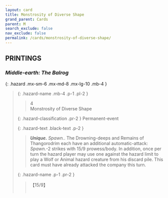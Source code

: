 ```yaml
---
layout: card
title: Monstrosity of Diverse Shape
grand_parent: Cards
parent: M
search_exclude: false
nav_exclude: false
permalink: /cards/monstrosity-of-diverse-shape/
---
```


## PRINTINGS


### _Middle-earth: The Balrog_

{: .hazard .mx-sm-6 .mx-md-8 .mx-lg-10 .mb-4 }
> {: .hazard-name .mb-4 .p-1 .pl-2 }
> > <div class="hazard-mp">4</div>
> > <div class="card-name">Monstrosity of Diverse Shape</div>
>
> {: .hazard-classification .pr-2 }
> Permanent-event
>
> {: .hazard-text .black-text .p-2 }
> > _**Unique.**_ _Spawn._. The Drowning-deeps and Remains of Thangorodrim each have an additional automatic-attack: _Spawn._-2 strikes with 15/9 prowess/body. In addition, once per turn the hazard player may use one against the hazard limit to play a Wolf or Animal hazard creature from his discard pile. This card must have already attacked the company this turn. 
>
> {: .hazard-name .p-1 .pr-2 }
> > <div class="card-shield">【15/9】</div>
> > <div class="card-corruption">&nbsp;</div>
